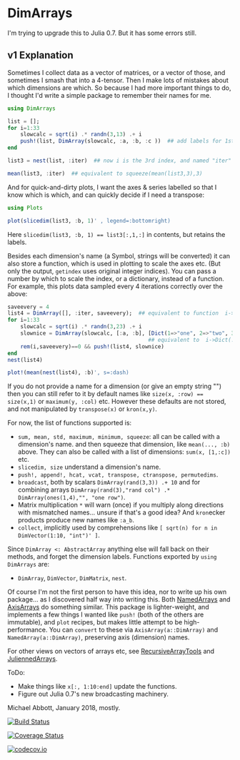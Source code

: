 # DimArrays

I'm trying to upgrade this to Julia 0.7. But it has some errors still.

## v1 Explanation

Sometimes I collect data as a vector of matrices, or a vector of those, and sometimes I smash that into a 4-tensor.
Then I make lots of mistakes about which dimensions are which.
So because I had more important things to do, I thought I'd write a simple package to remember their names for me.

```julia
using DimArrays

list = [];
for i=1:33
    slowcalc = sqrt(i) .* randn(3,13) .+ i
    push!(list, DimArray(slowcalc, :a, :b, :c ))  ## add labels for 1st and 2nd dimensions  
end

list3 = nest(list, :iter)  ## now i is the 3rd index, and named "iter"

mean(list3, :iter)  ## equivalent to squeeze(mean(list3,3),3)
```

And for quick-and-dirty plots, I want the axes & series labelled
so that I know which is which, and can quickly decide if I need a transpose:
```julia
using Plots

plot(slicedim(list3, :b, 1)' , legend=:bottomright)
```
Here `slicedim(list3, :b, 1) == list3[:,1,:]` in contents, but retains the labels.

Besides each dimension's name (a Symbol, strings will be converted) it can also store a function,
which is used in plotting to scale the axes etc. (But only the output, `getindex` uses original integer indices).
You can pass a number by which to scale the index, or a dictionary, instead of a function.
For example, this plots data sampled every 4 iterations correctly over the above:
```julia
saveevery = 4
list4 = DimArray([], :iter, saveevery);  ## equivalent to function  i->4i
for i=1:33
    slowcalc = sqrt(i) .* randn(3,23) .+ i
    slownice = DimArray(slowcalc, [:a, :b], [Dict(1=>"one", 2=>"two", 3=>"three")], :stuff )
                                            ## equivalent to  i->Dict(...)[i]
    rem(i,saveevery)==0 && push!(list4, slownice)
end
nest(list4)

plot!(mean(nest(list4), :b)', s=:dash)
```
If you do not provide a name for a dimension (or give an empty string "") then you can still refer to it
by default names like `size(x, :row) == size(x,1)` or `maximum(y, :col)` etc. However these defaults are not stored,
and not manipulated by `transpose(x)` or `kron(x,y)`.

For now, the list of functions supported is:

* `sum, mean, std, maximum, minimum, squeeze`: all can be called with a dimension's name.
    and then squeeze that dimension, like `mean(..., :b)` above.
    They can also be called with a list of dimensions: `sum(x, [1,:c])` etc.
* `slicedim, size` understand a dimension's name.
* `push!, append!, hcat, vcat, transpose, ctranspose, permutedims`.
* `broadcast`, both by scalars `DimArray(rand(3,3)) .+ 10`
    and for combining arrays `DimArray(rand(3),"rand col") .* DimArray(ones(1,4),"", "one row")`.
* Matrix multiplication `*` will warn (once) if you multiply along directions with mismatched names...
    unsure if that's a good idea?
    And `kron`ecker products produce new names like `:a_b`.  
* `collect`, implicitly used by comprehensions like `[ sqrt(n) for n in DimVector(1:10, "int")' ]`.

Since `DimArray <: AbstractArray` anything else will fall back on their methods,
and forget the dimension labels. Functions exported by `using DimArrays` are:

* `DimArray`, `DimVector`, `DimMatrix`, `nest`.

Of course I'm not the first person to have this idea, nor to write up his own package...
as I discovered half way into writing this. Both [NamedArrays](https://github.com/davidavdav/NamedArrays.jl)
and [AxisArrays](https://github.com/JuliaArrays/AxisArrays.jl) do something similar.
This package is lighter-weight, and implements a few things I wanted like `push!` (both of the others are immutable),
and `plot` recipes, but makes little attempt to be high-performance.
You can `convert` to these via `AxisArray(a::DimArray)` and `NamedArray(a::DimArray)`, preserving axis (dimension) names.

For other views on vectors of arrays etc, see  [RecursiveArrayTools](https://github.com/JuliaDiffEq/RecursiveArrayTools.jl)
and [JuliennedArrays](https://github.com/bramtayl/JuliennedArrays.jl).

ToDo:
* Make things like `x[:, 1:10:end]` update the functions.
* Figure out Julia 0.7's new broadcasting machinery.

Michael Abbott,
January 2018, mostly.


[![Build Status](https://travis-ci.org/mcabbott/DimArrays.jl.svg?branch=master)](https://travis-ci.org/mcabbott/DimArrays.jl)

[![Coverage Status](https://coveralls.io/repos/mcabbott/DimArrays.jl/badge.svg?branch=master&service=github)](https://coveralls.io/github/mcabbott/DimArrays.jl?branch=master)

[![codecov.io](http://codecov.io/github/mcabbott/DimArrays.jl/coverage.svg?branch=master)](http://codecov.io/github/mcabbott/DimArrays.jl?branch=master)

<!--
Note to self:
pandoc -o README.html README.md
-->

